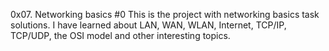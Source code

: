 0x07. Networking basics #0
This is the project with networking basics task solutions.
I have learned about LAN, WAN, WLAN, Internet, TCP/IP, TCP/UDP, the OSI model and other interesting topics.
